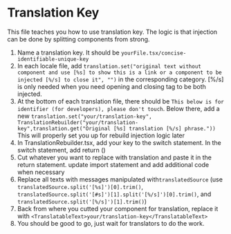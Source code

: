 # Translation Key

This file teaches you how to use translation key. The logic is that injection can be done by splitting components from strong.

1. Name a translation key. It should be `yourFile.tsx/concise-identifiable-unique-key`
2. In each locale file, add `translation.set("original text without component and use [%s] to show this is a link or a component to be injected [%/s] to close it", "")` in the corresponding category. [%/s] is only needed when you need opening and closing tag to be both injected.
3. At the bottom of each translation file, there should be `This below is for identifier (for developers), please don't touch`. Below there, add a new `translation.set("your/translation-key", TranslationRebuilder("your/translation-key",translation.get("Original [%s] translation [%/s] phrase."))` This will properly set you up for rebuild injection logic later
4. In TranslationRebuilder.tsx, add your key to the switch statement. In the switch statement, add return ()
5. Cut whatever you want to replace with translation and paste it in the return statement. update import statement and add additional code when necessary
6. Replace all texts with messages manipulated with`translatedSource` (use `translatedSource.split('[%s]')[0].trim()`, `translatedSource.split('[#s]')[1].split('[%/s]')[0].trim()`, and `translatedSource.split('[%/s]')[1].trim()`)
7. Back from where you cutted your component for translation, replace it with `<TranslatableText>your/translation-key</TranslatableText>`
8. You should be good to go, just wait for translators to do the work.
